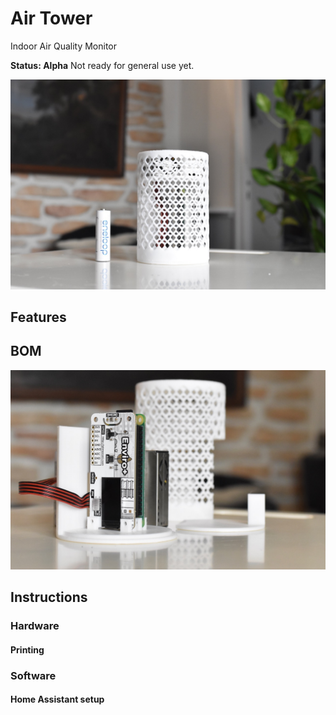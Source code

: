 # Air Tower

Indoor Air Quality Monitor

**Status: Alpha** Not ready for general use yet.

![device picture](img/airtower.jpg)

## Features

## BOM

![Picture of the components](img/components.jpg)

## Instructions

### Hardware

#### Printing

### Software

#### Home Assistant setup

